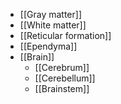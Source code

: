- [[Gray matter]]
- [[White matter]]
- [[Reticular formation]]
- [[Ependyma]]
- [[Brain]]
	- [[Cerebrum]]
	- [[Cerebellum]]
	- [[Brainstem]]